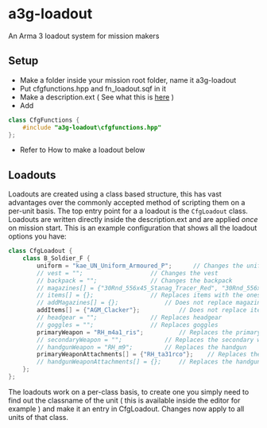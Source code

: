 a3g-loadout
===========
An Arma 3 loadout system for mission makers

Setup
-----
- Make a folder inside your mission root folder, name it a3g-loadout
- Put cfgfunctions.hpp and fn_loadout.sqf in it
- Make a description.ext ( See what this is [here](https://community.bistudio.com/wiki/Description.ext) )
- Add
``` c++ 
class CfgFunctions { 
	#include "a3g-loadout\cfgfunctions.hpp" 
};
```
- Refer to How to make a loadout below

Loadouts
--------
Loadouts are created using a class based structure, this has vast advantages over the commonly accepted method of scripting them on a per-unit basis.
The top entry point for a a loadout is the `CfgLoadout` class. Loadouts are written directly inside the description.ext and are applied _once_ on mission start. This is an example configuration that shows all the loadout options you have:
``` c++
class CfgLoadout {
	class B_Soldier_F {
		uniform = "kae_UN_Uniform_Armoured_P";		// Changes the uniform
		// vest = "";					// Changes the vest
		// backpack = "";				// Changes the backpack
		// magazines[] = {"30Rnd_556x45_Stanag_Tracer_Red", "30Rnd_556x45_Stanag_Tracer_Red"}; // Replaces magazines with the ones listed here
		// items[] = {};				// Replaces items with the ones listed here
		// addMagazines[] = {};				// Does not replace magazines, just adds them ontop of the default loadout
		addItems[] = {"AGM_Clacker"};			// Does not replace items, just adds them ontop of the default loadout
		// headgear = "";				// Replaces headgear	
		// goggles = "";				// Replaces goggles
		primaryWeapon = "RH_m4a1_ris";			// Replaces the primary weapon	
		// secondaryWeapon = "";			// Replaces the secondary weapon ( launcher )		
		// handgunWeapon = "RH_m9";			// Replaces the handgun
		primaryWeaponAttachments[] = {"RH_ta31rco"};	// Replaces the primary weapon attachments ( ie. scopes )
		// handgunWeaponAttachments[] = {};		// Replaces the handgun attachments ( ie. scopes )
	};
};
```
The loadouts work on a per-class basis, to create one you simply need to find out the classname of the unit ( this is available inside the editor for example ) and make it an entry in CfgLoadout. Changes now apply to all units of that class.
